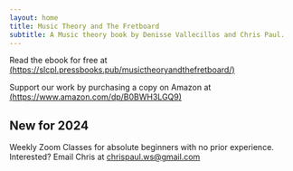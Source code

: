 ```yaml
---
layout: home
title: Music Theory and The Fretboard
subtitle: A Music theory book by Denisse Vallecillos and Chris Paul.
---
```


Read the ebook for free at [(https://slcpl.pressbooks.pub/musictheoryandthefretboard/)](https://slcpl.pressbooks.pub/musictheoryandthefretboard/)

 Support our work by purchasing a copy on Amazon at [(https://www.amazon.com/dp/B0BWH3LGQ9)](https://www.amazon.com/dp/B0BWH3LGQ9)

 <h2>New for 2024</h2>

 Weekly Zoom Classes for absolute beginners with no prior experience. Interested? Email Chris at chrispaul.ws@gmail.com
